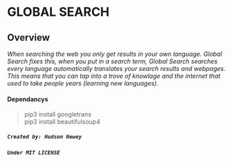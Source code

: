 # **GLOBAL SEARCH**

## Overview
_When searching the web you only get results in your own language. Global Search fixes this, when you put in a search term, Global Search searches every language automatically translates your search results and webpages. This means that you can tap into a trove of knowlage and the internet that used to take people years (learning new languages)._  

#### Dependancys
> pip3 install googletrans  
> pip3 install beautifulsoup4

##### _`Created by: Hudson Newey`_  
##### _`Under MIT LICENSE`_
